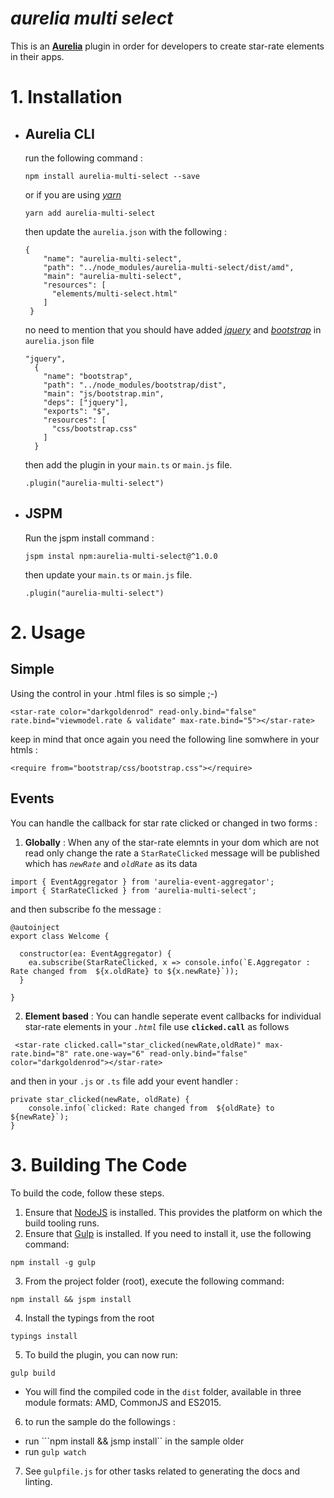 # *aurelia multi select*

  This is an **[Aurelia](http://aurelia.io/)** plugin in order for developers to create star-rate elements in their apps.


# 1. Installation

* ##  Aurelia CLI

  run the following command :

  ```
  npm install aurelia-multi-select --save
  ```
  or if you are using *[yarn](https://yarnpkg.com/)*

  ```
  yarn add aurelia-multi-select
  ```

  then update the ```aurelia.json``` with the following : 

  ```
  {
      "name": "aurelia-multi-select",
      "path": "../node_modules/aurelia-multi-select/dist/amd",
      "main": "aurelia-multi-select",
      "resources": [
        "elements/multi-select.html"
      ]
   }
  ``` 

  no need to mention that you should have added *[jquery](https://www.npmjs.com/package/jquery)* and *[bootstrap](https://www.npmjs.com/package/bootstrap)* 
  in ```aurelia.json``` file

  ```
  "jquery",
    {
      "name": "bootstrap",
      "path": "../node_modules/bootstrap/dist",
      "main": "js/bootstrap.min",
      "deps": ["jquery"],
      "exports": "$",
      "resources": [
        "css/bootstrap.css"
      ]
    }
  ```

  then add the plugin in your ```main.ts``` or ```main.js``` file. 

  ``` .plugin("aurelia-multi-select") ```

* ## JSPM  

  Run the jspm install command : 

  ```
  jspm instal npm:aurelia-multi-select@^1.0.0
  ```

  then update your ```main.ts``` or ```main.js``` file. 

    ``` .plugin("aurelia-multi-select") ```


# 2. Usage

## Simple

Using the control in your .html files is so simple ;-)

```
<star-rate color="darkgoldenrod" read-only.bind="false" rate.bind="viewmodel.rate & validate" max-rate.bind="5"></star-rate>
```
keep in mind that once again you need the following line somwhere in your htmls : 

```
<require from="bootstrap/css/bootstrap.css"></require>
```

## Events

You can handle the callback for star rate clicked or changed in two forms : 

1. **Globally** :
  When any of the star-rate elemnts in your dom which are not read only change the rate a ```StarRateClicked``` message will be published which has *```newRate```* and *```oldRate```* as its data 

  ```
  import { EventAggregator } from 'aurelia-event-aggregator';
  import { StarRateClicked } from 'aurelia-multi-select';

  ```
  and then subscribe fo the message : 

  ```
  @autoinject
  export class Welcome {
    
    constructor(ea: EventAggregator) {
      ea.subscribe(StarRateClicked, x => console.info(`E.Aggregator : Rate changed from  ${x.oldRate} to ${x.newRate}`));
    }

  }

  ```


2. **Element based** : You can handle seperate event callbacks for individual star-rate elements 
 in your *```.html```* file use **```clicked.call```** as follows
```
 <star-rate clicked.call="star_clicked(newRate,oldRate)" max-rate.bind="8" rate.one-way="6" read-only.bind="false" color="darkgoldenrod"></star-rate>
```
and then in your ```.js``` or ```.ts``` file add your event handler : 

```
private star_clicked(newRate, oldRate) {
    console.info(`clicked: Rate changed from  ${oldRate} to ${newRate}`);
}
```


# 3. Building The Code

To build the code, follow these steps.

1. Ensure that [NodeJS](http://nodejs.org/) is installed. This provides the platform on which the build tooling runs.
2. Ensure that [Gulp](http://gulpjs.com/) is installed. If you need to install it, use the following command:

  ```shell
  npm install -g gulp
  ```
3. From the project folder (root), execute the following command:
  ```shell
  npm install && jspm install
  ```

4. Install the typings from the root
  ```
  typings install
  ```
5. To build the plugin, you can now run:

  ```shell
  gulp build
  ```
  * You will find the compiled code in the `dist` folder, available in three module formats: AMD, CommonJS and ES2015.

6. to run the sample do the followings : 

  * run ```npm install && jsmp install`` in the sample older
  * run ```gulp watch```


7. See `gulpfile.js` for other tasks related to generating the docs and linting.
